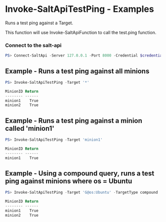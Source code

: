 # Invoke-SaltApiTestPing - Examples
Runs a test ping against a Target.

This function will use Invoke-SaltApiFunction to call the test.ping function.

### Connect to the salt-api

```powershell
PS> Connect-SaltApi -Server 127.0.0.1 -Port 8000 -Credential $credential
```

## Example - Runs a test ping against all minions

```powershell
PS> Invoke-SaltApiTestPing -Target '*' 

MinionID Return
-------- ------
minion1    True
minion2    True
```

## Example - Runs a test ping against a minion called 'minion1'

```powershell
PS> Invoke-SaltApiTestPing -Target 'minion1' 

MinionID Return
-------- ------
minion1    True
```

## Example - Using a compound query, runs a test ping against minions where os = Ubuntu

```powershell
PS> Invoke-SaltApiTestPing -Target 'G@os:Ubuntu' -TargetType compound  

MinionID Return
-------- ------
minion1    True
minion2    True
```
